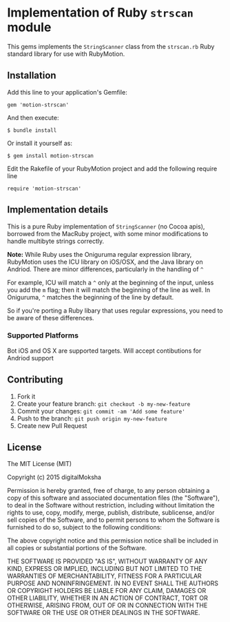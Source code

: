 # Implementation of Ruby `strscan` module

This gems implements the `StringScanner` class from the `strscan.rb` Ruby standard library for use with RubyMotion.

## Installation

Add this line to your application's Gemfile:

    gem 'motion-strscan'

And then execute:

    $ bundle install

Or install it yourself as:

    $ gem install motion-strscan
    
Edit the Rakefile of your RubyMotion project and add the following require line

    require 'motion-strscan'

## Implementation details

This is a pure Ruby implementation of `StringScanner` (no Cocoa apis), borrowed from the MacRuby project, with some minor modifications to handle multibyte strings correctly.

**Note:**  While Ruby uses the Oniguruma regular expression library, RubyMotion uses the ICU library on iOS/OSX, and the Java library on Andriod.  There are minor differences, particularly in the handling of `^` 

For example, ICU will match a `^` only at the beginning of the input, unless you add the `m` flag; then it will match the beginning of the line as well. In Oniguruma, `^` matches the beginning of the line by default.

So if you're porting a Ruby libary that uses regular expressions, you need to be aware of these differences.

### Supported Platforms

Bot iOS and OS X are supported targets.  Will accept contibutions for Andriod support

## Contributing

1. Fork it
2. Create your feature branch: `git checkout -b my-new-feature`
3. Commit your changes: `git commit -am 'Add some feature'`
4. Push to the branch: `git push origin my-new-feature`
5. Create new Pull Request

## License

The MIT License (MIT)

Copyright (c) 2015 digitalMoksha

Permission is hereby granted, free of charge, to any person obtaining a copy
of this software and associated documentation files (the "Software"), to deal
in the Software without restriction, including without limitation the rights
to use, copy, modify, merge, publish, distribute, sublicense, and/or sell
copies of the Software, and to permit persons to whom the Software is
furnished to do so, subject to the following conditions:

The above copyright notice and this permission notice shall be included in
all copies or substantial portions of the Software.

THE SOFTWARE IS PROVIDED "AS IS", WITHOUT WARRANTY OF ANY KIND, EXPRESS OR
IMPLIED, INCLUDING BUT NOT LIMITED TO THE WARRANTIES OF MERCHANTABILITY,
FITNESS FOR A PARTICULAR PURPOSE AND NONINFRINGEMENT. IN NO EVENT SHALL THE
AUTHORS OR COPYRIGHT HOLDERS BE LIABLE FOR ANY CLAIM, DAMAGES OR OTHER
LIABILITY, WHETHER IN AN ACTION OF CONTRACT, TORT OR OTHERWISE, ARISING FROM,
OUT OF OR IN CONNECTION WITH THE SOFTWARE OR THE USE OR OTHER DEALINGS IN
THE SOFTWARE.
